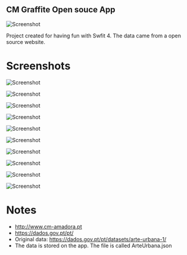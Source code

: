 ## CM Graffite Open souce App

 ![Screenshot](info.png)
 
Project created for having fun with Swfit 4. The data came from a open source website.

# Screenshots

![Screenshot](detail1.png)

![Screenshot](detail2.png)

![Screenshot](detail3.png) 

![Screenshot](detail4.png) 

![Screenshot](detail5.png) 

![Screenshot](detail6.png)

![Screenshot](detail7.png) 


![Screenshot](explore1.png) 

![Screenshot](match.png) 

![Screenshot](match1.png) 

# Notes

* http://www.cm-amadora.pt
* https://dados.gov.pt/pt/
* Original data: https://dados.gov.pt/pt/datasets/arte-urbana-1/
* The data is stored on the app. The file is called ArteUrbana.json
